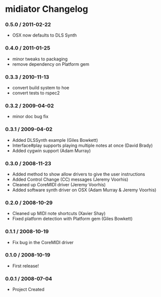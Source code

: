 # midiator Changelog

### 0.5.0 / 2011-02-22

* OSX now defaults to DLS Synth

### 0.4.0 / 2011-01-25

* minor tweaks to packaging
* remove dependency on Platform gem

### 0.3.3 / 2010-11-13

* convert build system to hoe
* convert tests to rspec2

### 0.3.2 / 2009-04-02

* minor doc bug fix

### 0.3.1 / 2009-04-02

* Added DLSSynth example (Giles Bowkett)
* Interface#play supports playing multiple notes at once (David Brady)
* Added cygwin support (Adam Murray)

### 0.3.0 / 2008-11-23

* Added method to show allow drivers to give the user instructions
* Added Control Change (CC) messages (Jeremy Voorhis)
* Cleaned up CoreMIDI driver (Jeremy Voorhis)
* Added software synth driver on OSX (Adam Murray & Jeremy Voorhis)

### 0.2.0 / 2008-10-29

* Cleaned up MIDI note shortcuts (Xavier Shay)
* Fixed platform detection with Platform gem (Giles Bowkett)

### 0.1.1 / 2008-10-19

* Fix bug in the CoreMIDI driver

### 0.1.0 / 2008-10-19

* First release!

### 0.0.1 / 2008-07-04

* Project Created
